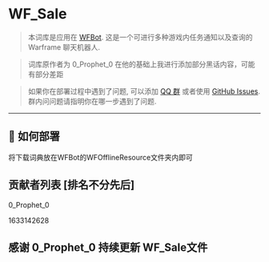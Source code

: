 # WF_Sale
> 本词库是应用在 [WFBot](https://github.com/TRKS-Team/WFBot). 这是一个可进行多种游戏内任务通知以及查询的 Warframe 聊天机器人. 

> 词库原作者为 0_Prophet_0 在他的基础上我进行添加部分黑话内容，可能有部分差距

> 如果你在部署过程中遇到了问题, 可以添加 [QQ 群](http://shang.qq.com/wpa/qunwpa?idkey=1a6da96f714791f3289ee2cafb98847efefd5c5d28e913b6bdf71b8d07e35c53) 或者使用 [GitHub Issues](https://github.com/Wapriaily/WFBot-Sale/issues). 群内问问题请指明你在哪一步遇到了问题.

---

## 🚧 如何部署

将下载词典放在WFBot的WFOfflineResource文件夹内即可

## 贡献者列表 [排名不分先后]
0_Prophet_0

1633142628

## 感谢 0_Prophet_0 持续更新 WF_Sale文件
